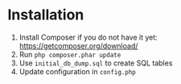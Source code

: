 # Installation

1) Install Composer if you do not have it yet: <https://getcomposer.org/download/>
2) Run ```php composer.phar update```
3) Use ```initial_db_dump.sql``` to create SQL tables
4) Update configuration in ```config.php```
